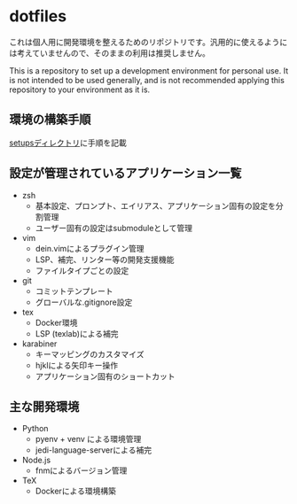 # dotfiles
これは個人用に開発環境を整えるためのリポジトリです。汎用的に使えるようには考えていませんので、そのままの利用は推奨しません。

This is a repository to set up a development environment for personal use. It is not intended to be used generally, and is not recommended applying this repository to your environment as it is.

## 環境の構築手順
[setupsディレクトリ](./setups/README.md)に手順を記載

## 設定が管理されているアプリケーション一覧
- zsh
  - 基本設定、プロンプト、エイリアス、アプリケーション固有の設定を分割管理
  - ユーザー固有の設定はsubmoduleとして管理
- vim
  - dein.vimによるプラグイン管理
  - LSP、補完、リンター等の開発支援機能
  - ファイルタイプごとの設定
- git
  - コミットテンプレート
  - グローバルな.gitignore設定
- tex
  - Docker環境
  - LSP (texlab)による補完
- karabiner
  - キーマッピングのカスタマイズ
  - hjklによる矢印キー操作
  - アプリケーション固有のショートカット

## 主な開発環境
- Python
  - pyenv + venv による環境管理
  - jedi-language-serverによる補完
- Node.js
  - fnmによるバージョン管理
- TeX
  - Dockerによる環境構築
